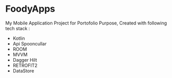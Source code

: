 # FoodyApps

My Mobile Application Project for Portofolio Purpose, Created with following tech stack :
- Kotlin
- Api Spooncullar
- ROOM
- MVVM
- Dagger Hilt
- RETROFIT2
- DataStore
